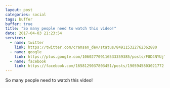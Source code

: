 ```yaml
---
layout: post
categories: social
tags: buffer
buffer: true
title: "So many people need to watch this video!"
date: 2017-04-03 21:23:54
services: 
  - name: twitter
    link: https://twitter.com/cramsan_dev/status/849115322762362880
  - name: google
    link: https://plus.google.com/106027709116533359385/posts/F8D4NYUjTea
  - name: facebook
    link: https://facebook.com/1658129037803451/posts/1905945803021772
---
```


So many people need to watch this video!
